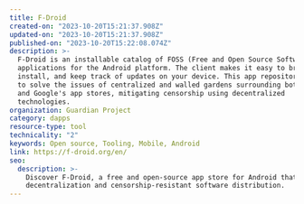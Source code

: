 ```yaml
---
title: F-Droid
created-on: "2023-10-20T15:21:37.908Z"
updated-on: "2023-10-20T15:21:37.908Z"
published-on: "2023-10-20T15:22:08.074Z"
description: >-
  F-Droid is an installable catalog of FOSS (Free and Open Source Software)
  applications for the Android platform. The client makes it easy to browse,
  install, and keep track of updates on your device. This app repository intends
  to solve the issues of centralized and walled gardens surrounding both Apple's
  and Google's app stores, mitigating censorship using decentralized
  technologies.
organization: Guardian Project
category: dapps
resource-type: tool
technicality: "2"
keywords: Open source, Tooling, Mobile, Android
link: https://f-droid.org/en/
seo:
  description: >-
    Discover F-Droid, a free and open-source app store for Android that promotes 
    decentralization and censorship-resistant software distribution.
---
```

